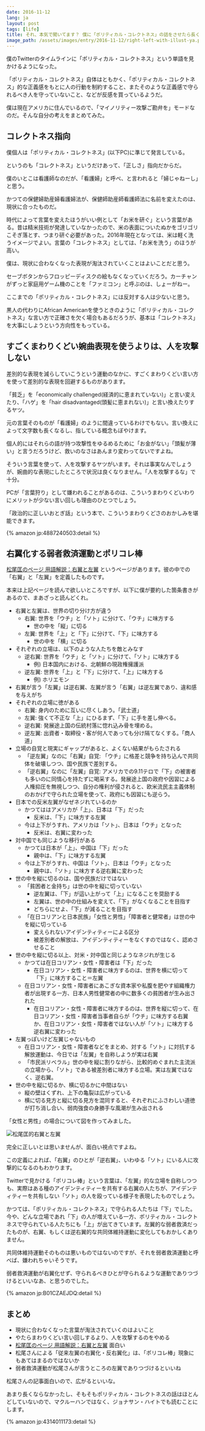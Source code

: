 ```yaml
---
date: 2016-11-12
lang: ja
layout: post
tags: [life]
title: それ、本気で聞いてます？ 僕に「ポリティカル・コレクトネス」の話をさせたら長くなりますよ？
image_path: /assets/images/entry/2016-11-12/right-left-with-illust-ya.png
---
```

僕のTwitterのタイムラインに「ポリティカル・コレクトネス」という単語を見かけるようになった。

「ポリティカル・コレクトネス」自体はともかく、「ポリティカル・コレクトネス」的な正義感をもとに人の行動を制約すること、またそのような正義感で守られるべき人を守っていないこと、などが反感を買っているようだ。

僕は現在アメリカに住んでいるので、「マイノリティー攻撃ご勘弁を」モードなのだ。そんな自分の考えをまとめてみた。

## コレクトネス指向

僕個人は「ポリティカル・コレクトネス」(以下PC)に準じて発言している。

というのも「コレクトネス」というだけあって、「正しさ」指向だからだ。

僕のいとこは看護師なのだが、「看護婦」と呼べ、と言われると「婦じゃねーし」と思う。

かつての保健婦助産婦看護婦法が、保健師助産師看護師法に名前を変えたのは、現状に合ったものだ。

時代によって言葉を変えたほうがいい例として「お米を研ぐ」という言葉がある。昔は精米技術が発達していなかったので、米の表面についたぬかをゴリゴリこそぎ落とす、つまり研ぐ必要があった。2016年現在となっては、米は軽く洗うイメージでよい。言葉の「コレクトネス」としては、「お米を洗う」のほうが高い。

僕は、現状に合わなくなった表現が淘汰されていくことはよいことだと思う。

セーブボタンからフロッピーディスクの絵もなくなっていくだろう。カーチャンがずっと家庭用ゲーム機のことを「ファミコン」と呼ぶのは、しょーがねー。

ここまでの「ポリティカル・コレクトネス」には反対する人は少ないと思う。

黒人の代わりにAfrican Americanを使うときのように「ポリティカル・コレクトネス」な言い方で正確さを欠く場合もあるだろうが、基本は「コレクトネス」を大事にしようという方向性をもっている。

## すごくまわりくどい婉曲表現を使うよりは、人を攻撃しない

差別的な表現を減らしていこうという運動のなかに、すごくまわりくどい言い方を使って差別的な表現を回避するものがあります。

「貧乏」を「economically challenged(経済的に恵まれていない)」と言い変えたり、「ハゲ」を「hair disadvantaged(頭髪に恵まれない)」と言い換えたりするヤツ。

元の言葉そのものが「看護婦」のように間違っているわけでもない。言い換えによって文字数も長くなるし、指している概念もぼやけます。

個人的にはそれらの語が持つ攻撃性をゆるめるために「お金がない」「頭髪が薄い」と言うだろうけど、救いのなさはあんまり変わってないですよね。

そういう言葉を使って、人を攻撃するヤツがいます。それは事実なんでしょうが、婉曲的な表現にしたところで状況は良くなりません。「人を攻撃するな」で十分。

PCが「言葉狩り」として嫌われることがあるのは、こういうまわりくどいわりにメリットが少ない言い回しも理由のひとつでしょう。

「政治的に正しいおとぎ話」という本で、こういうまわりくどさのおかしみを堪能できます。

{% amazon jp:4887240503:detail %}

## 右翼化する弱者救済運動とポリコレ棒

[松尾匡のページ 用語解説：右翼と左翼](http://matsuo-tadasu.ptu.jp/yougo_uyosayo.html) というページがあります。彼の中での「右翼」と「左翼」を定義したものです。

本来は上記ページを読んで欲しいところですが、以下に僕が要約した箇条書きがあるので、まあざっと読んどくれ。

- 右翼と左翼は、世界の切り分け方が違う
    - 右翼: 世界を「ウチ」と「ソト」に分けて、「ウチ」に味方する
        - 世の中を「縦」に切る
    - 左翼: 世界を「上」と「下」に分けて、「下」に味方する
        - 世の中を「横」に切る
- それぞれの立場は、以下のような人たちを敵とみなす
    - 逆右翼: 世界を「ウチ」と「ソト」に分けて、「ソト」に味方する
        - 例) 日本国内における、北朝鮮の現政権擁護派
    - 逆左翼: 世界を「上」と「下」に分けて、「上」に味方する
        - 例) ホリエモン
- 右翼が言う「左翼」は逆右翼、左翼が言う「右翼」は逆左翼であり、違和感を与えがち
- それぞれの立場に徳がある
    - 右翼: 身内のために互いに尽くしあう。「武士道」
    - 左翼: 強くて不正な「上」にひるまず、「下」に手を差し伸べる。
    - 逆右翼: 発展途上国の伝統村落に惚れ込み骨を埋める。
    - 逆左翼: 出資者・取締役・客が何人であっても分け隔てなくする。「商人道」
- 立場の自覚と現実にギャップがあると、よくない結果がもらたされる
    - 「逆左翼」なのに「右翼」自覚: 「ウチ」に格差と競争を持ち込んで共同体を破壊しつつ、国や民族で差別する。
    - 「逆右翼」なのに「左翼」自覚: アメリカでの9.11テロで「下」の被害者も多いのに同情心を持たずに喝采する。発展途上国の政府や因習による人権抑圧を無視しつつ、自分の権利が侵されると、欧米流民主主義体制のおかげで守られた立場を使って、政府にも因習にも逆らう。
- 日本での反米左翼がなぜネジれているのか
    - かつてははアメリカが「上」、日本は「下」だった
        - 反米は、「下」に味方する左翼
    - 今は上下がうすれ、アメリカは「ソト」、日本は「ウチ」となった
        - 反米は、右翼に変わった
- 対中国でも同じような移行がある
    - かつては日本が「上」、中国は「下」だった
        - 親中は、「下」に味方する左翼
    - 今は上下がうすれ、中国は「ソト」、日本は「ウチ」となった
        - 親中は、「ソト」に味方する逆右翼に変わった
- 世の中を縦に切るのは、国や民族だけではない
    - 「貧困者と金持ち」は世の中を縦に切っていない
        - 逆左翼は、「下」が這い上がって「上」になることを奨励する
        - 左翼は、世の中の仕組みを変えて、「下」がなくなることを目指す
        - どちらにせよ、「下」が減ることを目指す
    - 「在日コリアンと日本民族」「女性と男性」「障害者と健常者」は世の中を縦に切っている
        - 変えられないアイデンティティーによる区分
        - 被差別者の解放は、アイデンティティーをなくすのではなく、認めさせること
- 世の中を縦に切る以上、対米・対中国と同じようなネジれが生じる
    - かつては在日コリアン・女性・障害者は「下」だった
        - 在日コリアン・女性・障害者に味方するのは、世界を横に切って「下」に味方すること＝左翼
    - 在日コリアン・女性・障害者にあこぎな資本家や私腹を肥やす組織権力者が出現する一方、日本人男性健常者の中に数多くの貧困者が生み出された
        - 在日コリアン・女性・障害者に味方するのは、世界を縦に切って、在日コリアン・女性・障害者当事者自らが「ウチ」に味方する右翼か、在日コリアン・女性・障害者ではない人が「ソト」に味方する逆右翼に変わった
- 左翼っぽいけど左翼じゃないもの
    - 在日コリアン・女性・障害者などをまとめ、対する「ソト」に対抗する解放運動は、今日では「左翼」を自称しようが実は右翼
    - 「市民派リベラル」世の中を縦に割りながら、比較的めぐまれた主流派の立場から、「ソト」である被差別者に味方する立場。実は左翼ではなく、逆右翼。
- 世の中を縦に切るか、横に切るかに中間はない
    - 縦の壁はくずれ、上下の亀裂は広がっている
    - 横に切る見方と縦に切る見方を混同すると、それぞれにふさわしい道徳が打ち消し合い、弱肉強食の身勝手な風潮が生み出される

「女性と男性」の場合について図を作ってみました。

![松尾匡的右翼と左翼](/assets/images/entry/2016-11-12/right-left-with-illust-ya.png)

完全に正しいとは思いませんが、面白い視点ですよね。

この定義によれば、「右翼」のひとが「逆右翼」、いわゆる「ソト」にいる人に攻撃的になるのもわかります。

Twitterで見かける「ポリコレ棒」という言葉は、「左翼」的な立場を自称しつつも、実際はある種のアイデンティティーを共有する右翼の人たちが、アイデンティティーを共有しない「ソト」の人を殴っている様子を表現したものでしょう。

かつては、「ポリティカル・コレクトネス」で守られる人たちは「下」でした。今や、どんな立場であれ「下」の人が増えている一方、ポリティカル・コレクトネスで守られている人たちにも「上」が出てきています。左翼的な弱者救済だったものが、右翼、もしくは逆右翼的な共同体維持運動に変化してもおかしくありません。

共同体維持運動そのものは悪いものではないのですが、それを弱者救済運動と呼べば、嫌われちゃいそうです。

弱者救済運動が右翼化せず、守られるべきひとが守られるような運動でありつづけるといいなあ、と思うのでした。

{% amazon jp:B01CZAEJDQ:detail %}

## まとめ

- 現状に合わなくなった言葉が淘汰されていくのはよいこと
- やたらまわりくどい言い回しするより、人を攻撃するのをやめる
- [松尾匡のページ 用語解説：右翼と左翼](http://matsuo-tadasu.ptu.jp/yougo_uyosayo.html) 面白い
- 松尾さんによる「従来左翼の右翼化・反右翼化」は、「ポリコレ棒」現象にもあてはまるのではないか
- 弱者救済運動が松尾さんが言うところの左翼でありつづけるといいね

松尾さんの記事面白いので、広がるといいな。

あまり長くならなかったし、そもそもポリティカル・コレクトネスの話はほとんどしていないので、マクルーハンではなく、ジョナサン・ハイトでも読むことにします。

{% amazon jp:4314011173:detail %}
